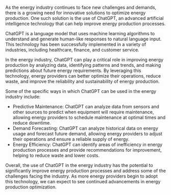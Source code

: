
As the energy industry continues to face new challenges and demands, there is a growing need for innovative solutions to optimize energy production. One such solution is the use of ChatGPT, an advanced artificial intelligence technology that can help improve energy production processes.

ChatGPT is a language model that uses machine learning algorithms to understand and generate human-like responses to natural language input. This technology has been successfully implemented in a variety of industries, including healthcare, finance, and customer service.

In the energy industry, ChatGPT can play a critical role in improving energy production by analyzing data, identifying patterns and trends, and making predictions about future energy requirements. By leveraging this technology, energy providers can better optimize their operations, reduce waste, and improve the reliability and sustainability of energy production.

Some of the specific ways in which ChatGPT can be used in the energy industry include:

* Predictive Maintenance: ChatGPT can analyze data from sensors and other sources to predict when equipment will require maintenance, allowing energy providers to schedule maintenance at optimal times and reduce downtime.
* Demand Forecasting: ChatGPT can analyze historical data on energy usage and forecast future demand, allowing energy providers to adjust their operations and ensure a reliable supply of energy.
* Energy Efficiency: ChatGPT can identify areas of inefficiency in energy production processes and provide recommendations for improvement, helping to reduce waste and lower costs.

Overall, the use of ChatGPT in the energy industry has the potential to significantly improve energy production processes and address some of the challenges facing the industry. As more energy providers begin to adopt this technology, we can expect to see continued advancements in energy production optimization.
